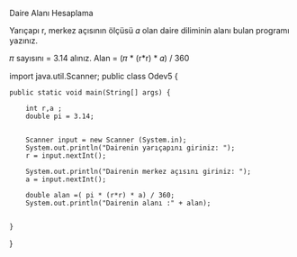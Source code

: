 Daire Alanı Hesaplama

Yarıçapı r, merkez açısının ölçüsü 𝛼 olan daire diliminin alanı bulan programı yazınız.

𝜋 sayısını = 3.14 alınız.
Alan = (𝜋 * (r*r) * 𝛼) / 360

import java.util.Scanner;
public class Odev5 {

    public static void main(String[] args) {

        int r,a ;
        double pi = 3.14;


        Scanner input = new Scanner (System.in);
        System.out.println("Dairenin yarıçapını giriniz: ");
        r = input.nextInt();

        System.out.println("Dairenin merkez açısını giriniz: ");
        a = input.nextInt();

        double alan =( pi * (r*r) * a) / 360;
        System.out.println("Dairenin alanı :" + alan);


    }
}
